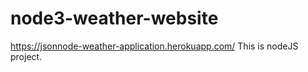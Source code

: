 # node3-weather-website

https://jsonnode-weather-application.herokuapp.com/ This is nodeJS project. 

